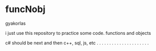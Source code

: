 # funcNobj
gyakorlas

i just use this repository to practice some code.
functions and objects

c# should be next and then c++, sql, js, etc
. . . . . . . . . . . . . . . . . . . . . 
